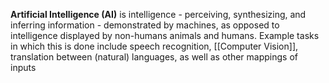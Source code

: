 **Artificial Intelligence (AI)** is intelligence - perceiving, synthesizing, and inferring information - demonstrated by machines, as opposed to intelligence displayed by non-humans animals and humans. Example tasks in which this is done include speech recognition, [[Computer Vision]], translation between (natural) languages, as well as other mappings of inputs